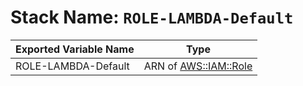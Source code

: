 # Stack Name: `ROLE-LAMBDA-Default`

| Exported Variable Name | Type |
| ---------------------- | ---- |
| ROLE-LAMBDA-Default | ARN of [AWS::IAM::Role](https://docs.aws.amazon.com/AWSCloudFormation/latest/UserGuide/aws-resource-iam-role.html) |
